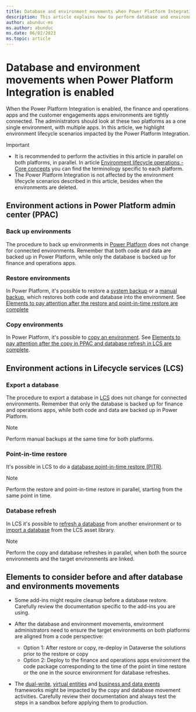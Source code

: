 ```yaml
---
title: Database and environment movements when Power Platform Integration is enabled
description: This article explains how to perform database and environment movements when finance and operations apps are integrated with Power Platform
author: abunduc-ms
ms.author: abunduc
ms.date: 06/02/2023
ms.topic: article
---
```


# Database and environment movements when Power Platform Integration is enabled

When the Power Platform Integration is enabled, the finance and operations apps  and the customer engagements apps environments are tightly connected. The administrators should look at these two platforms as a one single environment, with multiple apps. In this article, we highlight environment lifecycle scenarios impacted by the Power Platform Integration.

> [!IMPORTANT]
>
> - It is recommended to perform the activities in this article in parallel on both platforms, in parallel. In article [Environment lifecycle operations - Core concepts](environment-lifecycle-core-concepts.md) you can find the terminology specific to each platform.
> - The Power Platform Integration is not affected by the environment lifecycle scenarios described in this article, besides when the environments are deleted.

## Environment actions in Power Platform admin center (PPAC)

### Back up environments

The procedure to back up environments in [Power Platform](/power-platform/admin/backup-restore-environments) does not change for connected environments. Remember that both code and data are backed up in Power Platform, while only the database is backed up for finance and operations apps.

### Restore environments

In Power Platform, it's possible to restore a [system backup](/power-platform/admin/backup-restore-environments#restore-a-system-backup) or a [manual backup](/power-platform/admin/backup-restore-environments#manual-backups), which restores both code and database into the environment. See [Elements to pay attention after the restore and point-in-time restore are complete](environment-lifecycle-database-movements#elements-to-consider-before-and-after-database-and-environments-movements)

### Copy environments

In Power Platform, it's possible to [copy an environment](/power-platform/admin/copy-environment). See [Elements to pay attention after the copy in PPAC and database refresh in LCS are complete](environment-lifecycle-database-movements#elements-to-consider-before-and-after-database-and-environments-movements).

## Environment actions in Lifecycle services (LCS)

### Export a database

The procedure to export a database in [LCS](/dynamics365/fin-ops-core/dev-itpro/database/export-database) does not change for connected environments. Remember that only the database is backed up for finance and operations apps, while both code and data are backed up in Power Platform.

> [!NOTE]
> Perform manual backups at the same time for both platforms.

### Point-in-time restore

It's possible in LCS to do a [database point-in-time restore (PITR)](/dynamics365/fin-ops-core/dev-itpro/database/database-point-in-time-restore).

> [!NOTE]
> Perform the restore and point-in-time restore in parallel, starting from the same point in time.

### Database refresh

In LCS it's possible to [refresh a database](/dynamics365/fin-ops-core/dev-itpro/database/database-refresh) from another environment or to [import a database](/dynamics365/fin-ops-core/dev-itpro/database/import-database) from the LCS asset library.

> [!NOTE]
> Perform the copy and database refreshes in parallel, when both the source environments and the target environments are linked.

## Elements to consider before and after database and environments movements

- Some add-ins might require cleanup before a database restore. Carefully review the documentation specific to the add-ins you are using.

- After the database and environment movements, environment administrators need to ensure the target environments on both platforms are aligned from a code perspective:
  - Option 1: After restore or copy, re-deploy in Dataverse the solutions prior to the restore or copy
  - Option 2: Deploy to the finance and operations apps environment the code package corresponding to the time of the point in time restore or the one in the source environment for database refreshes.

- The [dual-write](/dynamics365/fin-ops-core/dev-itpro/data-entities/dual-write/dual-write-home-page), [virtual entities](/dynamics365/fin-ops-core/dev-itpro/power-platform/virtual-entities-overview) and [business and data events](/dynamics365/fin-ops-core/dev-itpro/business-events/home-page) frameworks might be impacted by the copy and database movement activities. Carefully review their documentation and always test the steps in a sandbox before applying them to production.
